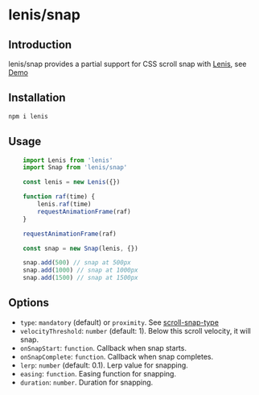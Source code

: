 # lenis/snap

## Introduction
lenis/snap provides a partial support for CSS scroll snap with [Lenis](https://github.com/darkroomengineering/lenis), see [Demo](https://lenis.darkroom.engineering/snap)

## Installation

```bash
npm i lenis
```

## Usage

```jsx
    import Lenis from 'lenis'
    import Snap from 'lenis/snap'

    const lenis = new Lenis({})

    function raf(time) {
        lenis.raf(time)
        requestAnimationFrame(raf)
    }

    requestAnimationFrame(raf)

    const snap = new Snap(lenis, {})

    snap.add(500) // snap at 500px
    snap.add(1000) // snap at 1000px
    snap.add(1500) // snap at 1500px
```

## Options

- `type`: `mandatory` (default) or `proximity`. See [scroll-snap-type](https://developer.mozilla.org/en-US/docs/Web/CSS/scroll-snap-type)
- `velocityThreshold`: `number` (default: 1). Below this scroll velocity, it will snap.
- `onSnapStart`: `function`. Callback when snap starts.
- `onSnapComplete`: `function`. Callback when snap completes.
- `lerp`: `number` (default: 0.1). Lerp value for snapping.
- `easing`: `function`. Easing function for snapping.
- `duration`: `number`. Duration for snapping.